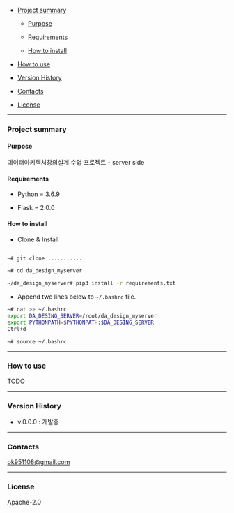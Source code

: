 - [Project summary](#da-design-server)

  - [Purpose](#purpose)

  - [Requirements](#requirements)

  - [How to install](#how-to-install)

- [How to use](#how-to-use)

- [Version History](#version-history)

- [Contacts](#contacts)

- [License](#license)

---

### Project summary

#### Purpose

데이터아키텍처창의설계 수업 프로젝트 - server side

#### Requirements


* Python = 3.6.9

* Flask = 2.0.0


#### How to install

* Clone & Install

```sh

~# git clone ...........

~# cd da_design_myserver

~/da_design_myserver# pip3 install -r requirements.txt

```

* Append two lines below to `~/.bashrc` file.

```sh
~# cat >> ~/.bashrc
export DA_DESING_SERVER=/root/da_design_myserver
export PYTHONPATH=$PYTHONPATH:$DA_DESING_SERVER
Ctrl+d

~# source ~/.bashrc

```

---

### How to use

TODO

---

### Version History

* v.0.0.0 : 개발중

---

### Contacts

ok951108@gmail.com

---

### License

Apache-2.0


